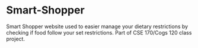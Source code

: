 # Smart-Shopper
Smart Shopper website used to easier manage your dietary restrictions by checking if food follow your set restrictions. Part of CSE 170/Cogs 120 class project.
